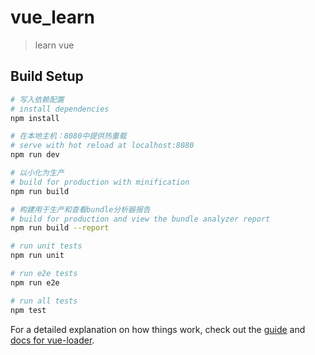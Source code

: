 # vue_learn

> learn vue

## Build Setup

``` bash
# 写入依赖配置
# install dependencies
npm install

# 在本地主机：8080中提供热重载
# serve with hot reload at localhost:8080
npm run dev

# 以小化为生产
# build for production with minification
npm run build

# 构建用于生产和查看bundle分析器报告
# build for production and view the bundle analyzer report
npm run build --report

# run unit tests
npm run unit

# run e2e tests
npm run e2e

# run all tests
npm test
```

For a detailed explanation on how things work, check out the [guide](http://vuejs-templates.github.io/webpack/) and [docs for vue-loader](http://vuejs.github.io/vue-loader).
